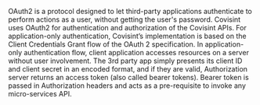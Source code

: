 OAuth2 is a protocol designed to let third-party applications authenticate to perform actions as a user, without getting the user's password. Covisint uses OAuth2 for authentication and authorization of the Covisint APIs. For application-only authentication, Covisint’s implementation is based on the Client Credentials Grant flow of the OAuth 2 specification.
In application-only authentication flow, client application accesses resources on a server without user involvement. The 3rd party app simply presents its client ID and client secret in an encoded format, and if they are valid, Authorization server returns an access token (also called bearer tokens). Bearer token is passed in Authorization headers and acts as a pre-requisite to invoke any micro-services API.